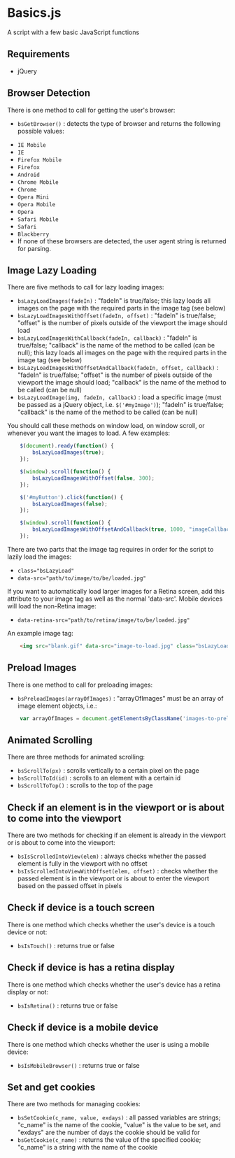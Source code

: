 Basics.js
=========

A script with a few basic JavaScript functions

Requirements
------------

- jQuery

Browser Detection
-----------------

There is one method to call for getting the user's browser:

- `bsGetBrowser()` : detects the type of browser and returns the following possible values: 
 * `IE Mobile`
 * `IE`
 * `Firefox Mobile`
 * `Firefox`
 * `Android`
 * `Chrome Mobile`
 * `Chrome`
 * `Opera Mini`
 * `Opera Mobile`
 * `Opera`
 * `Safari Mobile`
 * `Safari`
 * `Blackberry`
 * If none of these browsers are detected, the user agent string is returned for parsing.

Image Lazy Loading
------------------

There are five methods to call for lazy loading images:

- `bsLazyLoadImages(fadeIn)` : "fadeIn" is true/false; this lazy loads all images on the page with the required parts in the image tag (see below)
- `bsLazyLoadImagesWithOffset(fadeIn, offset)` : "fadeIn" is true/false; "offset" is the number of pixels outside of the viewport the image should load
- `bsLazyLoadImagesWithCallback(fadeIn, callback)` : "fadeIn" is true/false; "callback" is the name of the method to be called (can be null); this lazy loads all images on the page with the required parts in the image tag (see below)
- `bsLazyLoadImagesWithOffsetAndCallback(fadeIn, offset, callback)` : "fadeIn" is true/false; "offset" is the number of pixels outside of the viewport the image should load; "callback" is the name of the method to be called (can be null)
- `bsLazyLoadImage(img, fadeIn, callback)` : load a specific image (must be passed as a jQuery object, i.e. `$('#myImage')`); "fadeIn" is true/false; "callback" is the name of the method to be called (can be null)

You should call these methods on window load, on window scroll, or whenever you want the images to load. A few examples:

```javascript
	$(document).ready(function() {	 				
		bsLazyLoadImages(true);
	});
```

```javascript
	$(window).scroll(function() {	 				
		bsLazyLoadImagesWithOffset(false, 300);
	});
```

```javascript
	$('#myButton').click(function() {	 				
		bsLazyLoadImages(false);
	});
```

```javascript
	$(window).scroll(function() {	 				
		bsLazyLoadImagesWithOffsetAndCallback(true, 1000, "imageCallback();");
	});
```

There are two parts that the image tag requires in order for the script to lazily load the images:

- `class="bsLazyLoad"`
- `data-src="path/to/image/to/be/loaded.jpg"` 

If you want to automatically load larger images for a Retina screen, add this attribute to your image tag as well as the normal 'data-src'. Mobile devices will load the non-Retina image:

- `data-retina-src="path/to/retina/image/to/be/loaded.jpg"`

An example image tag:

```html
	<img src="blank.gif" data-src="image-to-load.jpg" class="bsLazyLoad">
```

Preload Images
--------------

There is one method to call for preloading images:

- `bsPreloadImages(arrayOfImages)` : "arrayOfImages" must be an array of image element objects, i.e.:

```javascript
	var arrayOfImages = document.getElementsByClassName('images-to-preload');
```


Animated Scrolling
------------------

There are three methods for animated scrolling:

- `bsScrollTo(px)` : scrolls vertically to a certain pixel on the page
- `bsScrollToId(id)` : scrolls to an element with a certain id
- `bsScrollToTop()` : scrolls to the top of the page


Check if an element is in the viewport or is about to come into the viewport
----------------------------------------------------------------------------

There are two methods for checking if an element is already in the viewport or is about to come into the viewport:

- `bsIsScrolledIntoView(elem)` : always checks whether the passed element is fully in the viewport with no offset
- `bsIsScrolledIntoViewWithOffset(elem, offset)` : checks whether the passed element is in the viewport or is about to enter the viewport based on the passed offset in pixels


Check if device is a touch screen
----------------------------------

There is one method which checks whether the user's device is a touch device or not:

- `bsIsTouch()` : returns true or false


Check if device is has a retina display
---------------------------------------

There is one method which checks whether the user's device has a retina display or not:

- `bsIsRetina()` : returns true or false


Check if device is a mobile device
----------------------------------

There is one method which checks whether the user is using a mobile device:

- `bsIsMobileBrowser()` : returns true or false


Set and get cookies
-------------------

There are two methods for managing cookies:

- `bsSetCookie(c_name, value, exdays)` : all passed variables are strings; "c_name" is the name of the cookie, "value" is the value to be set, and "exdays" are the number of days the cookie should be valid for
- `bsGetCookie(c_name)` : returns the value of the specified cookie; "c_name" is a string with the name of the cookie